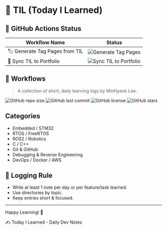 # 📘 TIL (Today I Learned)

## 🔧 GitHub Actions Status

| Workflow Name                  | Status                                                                                                           |
| ------------------------------ | ---------------------------------------------------------------------------------------------------------------- |
| 🏷️ Generate Tag Pages from TIL | ![Generate Tag Pages](https://github.com/MinHyeok-lee1/TIL/actions/workflows/generate-tag-pages.yml/badge.svg)   |
| 🔄 Sync TIL to Portfolio       | ![Sync TIL to Portfolio](https://github.com/MinHyeok-lee1/TIL/actions/workflows/sync-to-portfolio.yml/badge.svg) |

## 📌 Workflows

> A collection of short, daily learning logs by MinHyeok Lee.

![GitHub repo size](https://img.shields.io/github/repo-size/MinHyeok-lee1/TIL)
![GitHub last commit](https://img.shields.io/github/last-commit/MinHyeok-lee1/TIL)
![GitHub license](https://img.shields.io/github/license/MinHyeok-lee1/TIL)
![GitHub stars](https://img.shields.io/github/stars/MinHyeok-lee1/TIL?style=social)

## Categories

- Embedded / STM32
- RTOS / FreeRTOS
- ROS2 / Robotics
- C / C++
- Git & GitHub
- Debugging & Reverse Engineering
- DevOps / Docker / AWS

## 📅 Logging Rule

- Write at least 1 note per day or per feature/task learned.
- Use directories by topic.
- Keep entries short & focused.

---

Happy Learning! 🚀

✍️ Today I Learned - Daily Dev Notes
